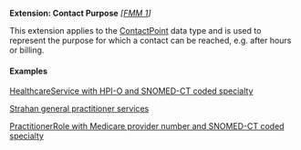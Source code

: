 **Extension: Contact Purpose** *[[FMM 1](guidance.html)]*

This extension applies to the [ContactPoint](http://hl7.org/fhir/datatypes.html#ContactPoint) data type and is used to represent the purpose for which a contact can be reached, e.g. after hours or billing.

#### Examples

[HealthcareService with HPI-O and SNOMED-CT coded specialty](HealthcareService-example0.html)

[Strahan general practitioner services](HealthcareService-example3.html)

[PractitionerRole with Medicare provider number and SNOMED-CT coded specialty](PractitionerRole-example0.html)
